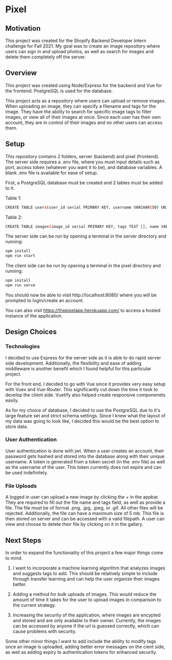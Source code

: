 # Pixel

## Motivation
This project was created for the Shopify Backend Developer Intern challenge for Fall 2021. My goal was to create an image repository where users can sign in and upload photos, as well as search for images and delete them completely off the server.

## Overview
This project was created using Node/Express for the backend and Vue for the frontend. PostgreSQL is used for the database.

This project acts as a repository where users can upload or remove images. When uploading an image, they can specify a filename and tags for the image. They have the ability to search for specific image tags to filter images, or view all of their images at once. Since each user has their own account, they are in control of their images and no other users can access them.

## Setup
This repository contains 2 folders, server (backend) and pixel (frontend). The server side requires a .env file, where you must input details such as port, access token (whatever you want it to be), and database variables. A blank .env file is available for ease of setup.

First, a PostgreSQL database must be created and 2 tables must be added to it.

Table 1:
```bash
CREATE TABLE users(user_id serial PRIMARY KEY, username VARCHAR(50) UNIQUE NOT NULL, password TEXT NOT NULL);
```
Table 2:
```bash
CREATE TABLE images(image_id serial PRIMARY KEY, tags TEXT [], name VARCHAR(50) NOT NULL, path TEXT NOT NULL,username VARCHAR(50) NOT NULL, FOREIGN KEY(username) REFERENCES users(username));
```

The server side can be run by opening a terminal in the server directory and running:
```javascript
npm install
npm run start
```

The client side can be run by opening a terminal in the pixel directory and running:
```javascript
npm install
npm run serve
```

You should now be able to visit http://localhost:8080/ where you will be prompted to login/create an account.

You can also visit https://thepixelapp.herokuapp.com/ to access a hosted instance of the application.

## Design Choices
### Technologies
I decided to use Express for the server side as it is able to do rapid server side development. Additionally, the flexibility and ease of adding middleware is another benefit which I found helpful for this particular project.

For the front end, I decided to go with Vue since it provides very easy setup with Vuex and Vue-Router. This significantly cut down the time it took to develop the client side. Vuetify also helped create responsive componenets easily.

As for my choice of database, I decided to use the PostgreSQL due to it's large feature set and strict schema settings. Since I knew what the layout of my data was going to look like, I decided this would be the best option to store data.

### User Authentication
User authentication is done with jwt. When a user creates an account, their password gets hashed and stored into the database along with their unique username. A token is generated from a token secret (in the .env file) as well as the username of the user. This token currently does not expire and can be used indefinitely. 

### File Uploads
A logged in user can upload a new image by clicking the + in the appbar. They are required to fill out the file name and tags field, as well as provide a file. The file must be of format .png, .jpg, .jpeg, or .gif. All other files will be rejected. Additionally, the file can have a maximum size of 5 mb. This file is then stored on server and can be accessed with a valid filepath. A user can view and choose to delete their file by clicking on it in the gallary.

## Next Steps
In order to expand the functionality of this project a few major things come to mind.

1. I want to incorporate a machine learning algorithm that analyzes images and suggests tags to add. This should be relatively simple to include through transfer learning and can help the user organize their images better.

2. Adding a method for bulk uploads of images. This would reduce the amount of time it takes for the user to upload images in comparison to the current strategy.

3. Increasing the security of the application, where images are encypted and stored and are only available to their owner. Currently, the images can be accessed by anyone if the url is guessed correctly, which can cause problems with security.

Some other minor things I want to add include the ability to modify tags once an image is uploaded, adding better error messages on the cient side, as well as adding expiry to authentication tokens for enhanced security.